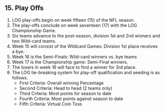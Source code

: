 ## 15. Play Offs
1. LOG play-offs begin on week fifteen (15) of the NFL season.
1. The play-offs conclude on week seventeen (17) with the LOG Championship Game.
1. Six teams advance to the post-season, division 1st and 2nd winners and two Wild-card teams.
1. Week 15 will consist of the Wildcard Games: Division 1st place receives a bye.
1. Week 16 is the Semi-Finals: Wild-card winners vs. bye teams
1. Week 17 is the Championship game: Semi-Final winners.
1. The losers in week 16 will face to find a winner for 3rd place.
1. The LOG tie-breaking system for play-off qualification and seeding is as follows.
    - First Criteria: Overall winning Percentage
    - Second Criteria: Head to head (2 teams only)
    - Third Criteria: Most points for season to date
    - Fourth Criteria: Most points against season to date
    - Fifth Criteria: Virtual Coin Toss
